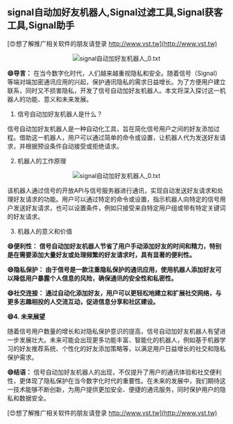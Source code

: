 ## **signal自动加好友机器人,Signal过滤工具,Signal获客工具,Signal助手**

[😍想了解推广相关软件的朋友请登录 http://www.vst.tw](http://www.vst.tw)

 <center><img src="https://vst.tw/MP4/tuiguang/png/3.png" alt="signal自动加好友机器人_0.txt"></center>

**😄导言：**
在当今数字化时代，人们越来越重视隐私和安全。随着信号（Signal）等端对端加密通讯应用的兴起，保护通讯隐私的需求日益增长。为了方便用户建立联系，同时又不损害隐私，开发了信号自动加好友机器人。本文将深入探讨这一机器人的功能、意义和未来发展。

1. 信号自动加好友机器人是什么？

信号自动加好友机器人是一种自动化工具，旨在简化信号用户之间的好友添加过程。借助这一机器人，用户可以通过简单的命令或设置，让机器人代为发送好友请求，并根据预设条件自动接受或拒绝请求。

2. 机器人的工作原理

 <center><img src="https://vst.tw/MP4/tuiguang/png/5.png" alt="signal自动加好友机器人_0.txt"></center>

该机器人通过信号的开放API与信号服务器进行通讯，实现自动发送好友请求和处理好友请求的功能。用户可以通过特定的命令或设置，指示机器人向特定的信号用户发送好友请求，也可以设置条件，例如只接受来自特定用户组或带有特定关键词的好友请求。

3. 机器人的意义和价值

**😄便利性： 信号自动加好友机器人节省了用户手动添加好友的时间和精力，特别是在需要添加大量好友或处理频繁的好友请求时，具有显著的便利性。**

**😄隐私保护： 由于信号是一款注重隐私保护的通讯应用，使用机器人添加好友可以降低用户暴露个人信息的风险，确保通讯的安全性和私密性。**

**😄社交连接： 通过自动化添加好友，用户可以更轻松地建立和扩展社交网络，与更多志趣相投的人交流互动，促进信息分享和社区建设。**

**😄4. 未来展望**

随着信号用户数量的增长和对隐私保护意识的提高，信号自动加好友机器人有望进一步发展壮大。未来可能会出现更多功能丰富、智能化的机器人，例如基于机器学习的好友推荐系统、个性化的好友添加策略等，以满足用户日益增长的社交和隐私保护需求。

**😄结语：**
信号自动加好友机器人的出现，不仅提升了用户的通讯体验和社交便利性，更体现了隐私保护在当今数字化时代的重要性。在未来的发展中，我们期待这一技术能够不断创新，为用户提供更加安全、便捷的通讯服务，同时保护用户的隐私和数据安全。

[😍想了解推广相关软件的朋友请登录 http://www.vst.tw](http://www.vst.tw)



